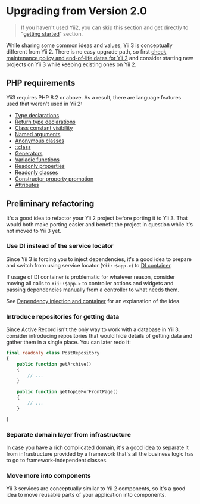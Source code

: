 # Upgrading from Version 2.0

> If you haven't used Yii2, you can skip this section and get directly to "[getting started](../start/installation.md)"
> section.

While sharing some common ideas and values, Yii 3 is conceptually different from Yii 2. There is no easy upgrade
path, so first [check maintenance policy and end-of-life dates for Yii 2](https://www.yiiframework.com/release-cycle)
and consider starting new projects on Yii 3 while keeping existing ones on Yii 2.

## PHP requirements

Yii3 requires PHP 8.2 or above. As a result, there are language features used that weren't used in Yii 2:

- [Type declarations](https://www.php.net/manual/en/functions.arguments.php#functions.arguments.type-declaration)
- [Return type declarations](https://www.php.net/manual/en/functions.returning-values.php#functions.returning-values.type-declaration)
- [Class constant visibility](https://www.php.net/manual/en/language.oop5.constants.php)
- [Named arguments](https://www.php.net/manual/en/functions.arguments.php#functions.named-arguments)
- [Anonymous classes](https://www.php.net/manual/en/language.oop5.anonymous.php)
- [::class](https://www.php.net/manual/en/language.oop5.basic.php#language.oop5.basic.class.class)
- [Generators](https://www.php.net/manual/en/language.generators.php)
- [Variadic functions](https://www.php.net/manual/en/functions.arguments.php#functions.variable-arg-list)
- [Readonly properties](https://www.php.net/manual/en/language.oop5.properties.php#language.oop5.properties.readonly-properties)
- [Readonly classes](https://www.php.net/manual/en/language.oop5.basic.php#language.oop5.basic.class.readonly)
- [Constructor property promotion](https://www.php.net/manual/en/language.oop5.decon.php#language.oop5.decon.constructor.promotion)
- [Attributes](https://www.php.net/manual/en/language.attributes.php)

## Preliminary refactoring

It's a good idea to refactor your Yii 2 project before porting it to Yii 3. That would both make porting easier
and benefit the project in question while it's not moved to Yii 3 yet.

### Use DI instead of the service locator

Since Yii 3 is forcing you to inject dependencies, it's a good idea to prepare and switch from using
service locator (`Yii::$app->`) to [DI container](https://www.yiiframework.com/doc/guide/2.0/en/concept-di-container).

If usage of DI container is problematic for whatever reason, consider moving all calls to `Yii::$app->` to controller
actions and widgets and passing dependencies manually from a controller to what needs them.

See [Dependency injection and container](../concept/di-container.md) for an explanation of the idea.

### Introduce repositories for getting data

Since Active Record isn't the only way to work with a database in Yii 3, consider introducing repositories that would
hide details of getting data and gather them in a single place. You can later redo it: 

```php
final readonly class PostRepository
{
    public function getArchive()
    {
        // ...
    }
    
    public function getTop10ForFrontPage()
    {
        // ...
    }

}
```

### Separate domain layer from infrastructure

In case you have a rich complicated domain, it's a good idea to separate it from infrastructure provided by a framework
that's all the business logic has to go to framework-independent classes.

### Move more into components

Yii 3 services are conceptually similar to Yii 2 components, so it's a good idea to move reusable parts of your application
into components.
